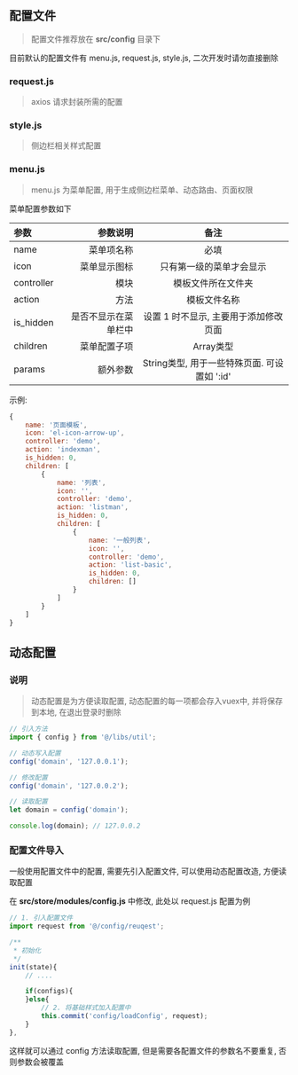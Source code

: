 ## 配置文件

> 配置文件推荐放在 **src/config** 目录下

目前默认的配置文件有 menu.js, request.js, style.js, 二次开发时请勿直接删除

### request.js

> axios 请求封装所需的配置

### style.js

> 侧边栏相关样式配置

### menu.js

> menu.js 为菜单配置, 用于生成侧边栏菜单、动态路由、页面权限

菜单配置参数如下

| 参数 | 参数说明 | 备注 |
| :----- | ----: | :----: |
| name 	  | 菜单项名称 | 必填 |
| icon | 菜单显示图标 | 只有第一级的菜单才会显示 |
| controller  | 模块 | 模板文件所在文件夹 |
| action | 方法 | 模板文件名称 |
| is_hidden | 是否不显示在菜单栏中 | 设置 1 时不显示, 主要用于添加修改页面 |
| children | 菜单配置子项 | Array类型 |
| params | 额外参数 | String类型, 用于一些特殊页面. 可设置如 ':id' |

示例: 
```js
{
	name: '页面模板',
	icon: 'el-icon-arrow-up',
	controller: 'demo',
	action: 'indexman',
	is_hidden: 0,
	children: [
		{
			name: '列表',
			icon: '',
			controller: 'demo',
			action: 'listman',
			is_hidden: 0,
			children: [
				{
					name: '一般列表',
					icon: '',
					controller: 'demo',
					action: 'list-basic',
					is_hidden: 0,
					children: []
				}
			]
		}
	]
}
```

## 动态配置

### 说明

> 动态配置是为方便读取配置, 动态配置的每一项都会存入vuex中, 并将保存到本地, 在退出登录时删除

```js
// 引入方法
import { config } from '@/libs/util';

// 动态写入配置
config('domain', '127.0.0.1');

// 修改配置
config('domain', '127.0.0.2');

// 读取配置
let domain = config('domain');

console.log(domain); // 127.0.0.2
```

### 配置文件导入

一般使用配置文件中的配置, 需要先引入配置文件, 可以使用动态配置改造, 方便读取配置

在 **src/store/modules/config.js** 中修改, 此处以 request.js 配置为例

```js
// 1. 引入配置文件
import request from '@/config/reuqest';

/**
 * 初始化
 */
init(state){
	// ....

	if(configs){
	}else{
		// 2. 将基础样式加入配置中
		this.commit('config/loadConfig', request);
	}
},
```

这样就可以通过 config 方法读取配置, 但是需要各配置文件的参数名不要重复, 否则参数会被覆盖